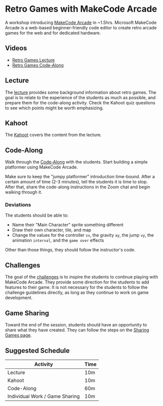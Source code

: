 # Retro Games with MakeCode Arcade
A workshop introducing [MakeCode Arcade](https://arcade.makecode.com/) in ~1.5hrs. Microsoft MakeCode Arcade is a web-based beginner-friendly code editor to create retro arcade games for the web and for dedicated hardware.

## Videos
- [Retro Games Lecture](https://www.youtube.com/watch?v=Z9FmkPrxtHY&list=PL1P_sExxi-9NeogaTKc9lSzoUkqPuqHOT)
- [Retro Games Code-Along](https://www.youtube.com/watch?v=bzpnbTn7lOc&list=PL1P_sExxi-9NeogaTKc9lSzoUkqPuqHOT)

## Lecture
The [lecture](RetroGames.pptx) provides some background information about retro games. The goal is to relate to the experience of the students as much as possible, and prepare them for the code-along activity. Check the Kahoot quiz questions to see which points might be worth emphasizing.

## Kahoot
The [Kahoot](https://create.kahoot.it/share/duplicate-of-retro-games/12625252-42b6-4b7f-94d4-d0b61ac21f6c) covers the content from the lecture.

## Code-Along
Walk through the [Code-Along](CodeAlong.md) with the students. Start building a simple platformer using MakeCode Arcade.

Make sure to keep the "jumpy platformer" introduction time-bound. After a certain amount of time (2-3 minutes), tell the students it is time to stop. After that, share the code-along instructions in the Zoom chat and begin walking through it.

### Deviations
The students should be able to:

- Name their "Main Character" sprite something different
- Draw their own character, tile, and map
- Change the values for the controller `vx`, the gravity `ay`, the jump `vy`, the animation `interval`, and the `game over` effects

Other than those things, they should follow the instructor's code.

## Challenges
The goal of the [challenges](Challenges.md) is to inspire the students to continue playing with MakeCode Arcade. They provide some direction for the students to add features to their game. It is not necessary for the students to follow the challenge guidelines directly, as long as they continue to work on game development.

## Game Sharing
Toward the end of the session, students should have an opportunity to share what they have created. They can follow the steps on the [Sharing Games page](SharingGames.md).

## Suggested Schedule

| Activity | Time |
|-|-|
| Lecture | 10m |
| Kahoot | 10m |
| Code-Along | 60m |
| Individual Work / Game Sharing | 10m |